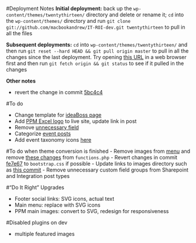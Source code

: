 #Deployment Notes
 **Initial deployment:** back up the `wp-content/themes/twentythirteen/` directory and delete or rename it; `cd` into the `wp-content/themes/` directory and run `git clone git://github.com/macbookandrew/IT-ROI-dev.git twentythirteen` to pull in all the files

**Subsequent deployments:** `cd` into `wp-content/themes/twentythirteen/` and then run `git reset --hard HEAD && git pull origin master` to pull in all the changes since the last deployment. Try opening [this URL](http://itroisolutions.com/git-pull-DTh1frHRSybxQ1blQn5fl.php) in a web browser first and then run `git fetch origin && git status` to see if it pulled in the changes

**Other notes**

 - revert the change in commit [5bc4c4](https://github.com/macbookandrew/IT-ROI-dev/commit/5bc4c4a9f5f642d0c9181fa8c709294f437a6f89)

#To do
 - Change template for [ideaBoss page](https://itroisolutions.com/wp-admin/post.php?post=3396&action=edit)
 - Add [PPM Excel logo](http://dev.itroisolutions.com/wp-content/uploads/2014/01/ppm-excel-interface-logo.png) to live site, update link in post
 - Remove [unnecessary field](https://itroisolutions.com/wp-admin/post.php?post=3230)
 - Categorize [event posts](https://itroisolutions.com/wp-admin/edit.php?post_type=event)
 - Add event taxonomy icons [here](https://itroisolutions.com/wp-admin/edit-tags.php?taxonomy=event_type&post_type=event)

#To do when theme conversion is finished
    - Remove images from [menu](https://itroisolutions.com/wp-admin/nav-menus.php) and remove [these changes](https://github.com/macbookandrew/IT-ROI-dev/commit/944cef2) from `functions.php`
    - Revert changes in commit [fe7e67](http://github.com/macbookandrew/IT-ROI-dev/commit/fe7e6787b312038ded629c46b0c8075073c00d4d) to `bootstrap.css` if possible
    - Update links to images directory such as [this commit](https://github.com/Pressed-Solutions/IT-ROI-dev/commit/3bfd09dc040f4f8046081360e2771929ac1c7aaf)
    - Remove unnecessary custom field groups from Sharepoint and Integration post types

#“Do It Right” Upgrades
 - Footer social links: SVG icons, actual text
 - Main menu: replace with SVG icons
 - PPM main images: convert to SVG, redesign for responsiveness

#Disabled plugins on dev
 - multiple featured images
